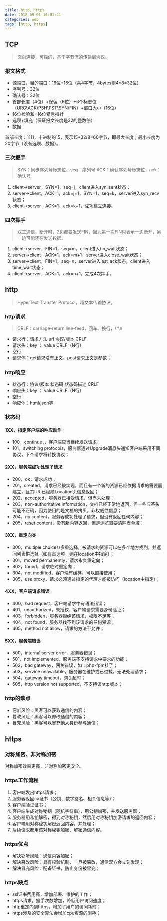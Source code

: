```yaml
---
title: http、https
date: 2018-05-01 16:01:41
categories: web
tags: [http, https]
---
```


## TCP

> 面向连接，可靠的，基于字节流的传输层协议。

### 报文格式

+ 源端口，目的端口：16位+16位（共4字节，4bytes则4*8=32位）
+ 序列号：32位
+ 确认号：32位
+ 首部长度（4位）+保留（6位）+6个标志位（URG\ACK\PSH\PST\SYN\FIN）+窗口大小（16位）
+ 16位检验和+16位紧急指针
+ 选项+填充（保证报文长度是32的整数倍）
+ 数据

首部长度：1111，十进制的15，表示15*32/8=60字节，即最大长度；最小长度为20字节（没有选项、数据）。

### 三次握手

> SYN：同步序列号标志位，seq：序列号
> ACK：确认序列号标志位，ack：确认号

1. client->server，SYN=1，seq=j，client进入syn_sent状态；
1. server->client，ACK=1，ack=j+1，SYN=1，seq=k，server进入syn_recv状态；
1. client->server，ACK=1，ack=k+1，成功建立连接。

### 四次挥手

> 双工通信，断开时，2边都要发送FIN，因为第一次FIN只表示一边断开，另一边可能还在发送数据。

1. client->server，FIN=1，seq=m，client进入fin_wait状态；
1. server->client，ACK=1，ack=m+1，server进入close_wait状态；
1. server->client，FIN=1，seq=n，server进入last_ack状态，client进入time_wait状态；
1. client->server，ACK=1，ack=n+1，完成4次挥手。

## http

> HyperText Transfer Protocol，超文本传输协议。

### http请求

> CRLF：carriage-return line-feed，回车、换行，\r\n

+ 请求行：请求方法 url 协议/版本 CRLF
+ 请求头：key ： value CRLF（N行）
+ 空行
+ 请求体：get请求没有正文，post请求正文是参数；

### http响应

+ 状态行：协议/版本 状态码 状态码描述 CRLF
+ 响应头：key ： value CRLF（N行）
+ 空行
+ 响应体：html/json等

### 状态码

#### 1XX，指定客户端的响应动作

+ 100，continue，，客户端应当继续发送请求；
+ 101，switching protocols，服务器通过Upgrade消息头通知客户端采用不同协议，下个请求将转换协议；

#### 2XX，服务端成功处理了请求

+ 200，ok，请求成功；
+ 201，created，请求已经被实现，而且有一个新的资源已经依据请求的需要而建立，且其URI已经随Location头信息返回；
+ 202，accepted，服务器已接受请求，但尚未处理；
+ 203，non-authoritative information，文档已经正常地返回，但一些应答头可能不正确，因为使用的是文档的拷贝，非权威性信息；
+ 204，no content，服务器成功处理了请求，但没有返回任何内容；
+ 205，reset content，没有新内容返回，但是浏览器要清除表单域；

#### 3XX，重定向类

+ 300，multiple choices/多重选择，被请求的资源可以在多个地方找到，并返回列表供选择（如有首选项，则在location中指定）；
+ 301，moved permanently，请求永久重定向；
+ 302，found，请求临时重定向；
+ 304，not modified，客户端有缓存，可以直接使用；
+ 305，use proxy，请求必须通过指定的代理才能被访问（location中指定）；

#### 4XX，客户端请求错误

+ 400，bad request，客户端请求中有语法错误；
+ 401，unauthorized，未授权，客户端请求需要身份验证；
+ 403，forbidden，服务器拒绝该请求，权限不足等；
+ 404，not found，服务器找不到该请求的任何资源；
+ 405，method not allow，请求的方法不允许；

#### 5XX，服务端错误

+ 500，internal server error，服务器错误；
+ 501，not implemented，服务端不支持请求中要求的功能；
+ 502，bad gateway，网关错误，如：php-fpm挂了；
+ 503，service unavailable，服务器在维护或已过载，无法处理请求；
+ 504，gateway timeout，网关超时；
+ 505，http version not supported，不支持该http版本；

### http的缺点

+ 窃听风险：黑客可以获取通信的内容；
+ 篡改风险：黑客可以修改通信的内容；
+ 冒充风险：黑客可以冒充他人身份参与通信；

## https

### 对称加密、非对称加密

对称加密效率更高，非对称加密更安全。

### https工作流程

1. 客户端发出https请求；
1. 服务器返回ca证书（公钥、数字签名、相关信息等）；
1. 客户端验证证书；
1. 客户端生成对称秘钥（随机字符串），用公钥加密，并发送服务器；
1. 服务器用私钥解密，得到对称秘钥，然后用对称秘钥加密请求的返回内容；
1. 客户端用对称秘钥解密返回内容，并处理；
1. 后续请求都用该对称秘钥加密、解密通信内容。

### https优点

+ 解决窃听风险：通信内容加密；
+ 解决篡改风险：具有校验机制，一旦被篡改，通信双方会立刻发现；
+ 解决冒充风险：配备证书，防止身份被冒充；

### https缺点

+ ssl证书费用高，增加部署、维护的工作；
+ https请求，握手次数增加，降低用户访问速度；
+ http重定向到https，增加了用户的访问耗时；
+ https涉及的安全算法会增加cpu资源的消耗；
